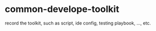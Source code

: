 # common-develope-toolkit
record the toolkit, such as script, ide config, testing playbook, ..., etc.
